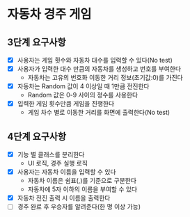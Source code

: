 # 자동차 경주 게임

## 3단계 요구사항
* [X] 사용자는 게임 횟수와 자동차 대수를 입력할 수 있다(No test)
* [X] 사용자가 입력한 대수 만큼의 자동차를 생성하고 번호를 부여한다
  * 자동차는 고유의 번호화 이동한 거리 정보(초기값:0)를 가진다
* [X] 자동차는 Random 값이 4 이상일 때 1만큼 전진한다
  * Random 값은 0-9 사이의 정수를 사용한다
* [X] 입력한 게임 횟수만큼 게임을 진행한다
  * 게임 차수 별로 이동한 거리를 화면에 출력한다(No test)

## 4단계 요구사항
* [X] 기능 별 클래스를 분리한다
  * UI 로직, 경주 실행 로직
* [X] 사용자는 자동차 이름을 입력할 수 있다
  * 자동차 이름은 쉼표(,)를 기준으로 구분한다
  * 자동차에 5자 이하의 이름을 부여할 수 있다
* [X] 자동차 전진 출력 시 이름을 출력한다
* [ ] 경주 완료 후 우승자를 알려준다(한 명 이상 가능)